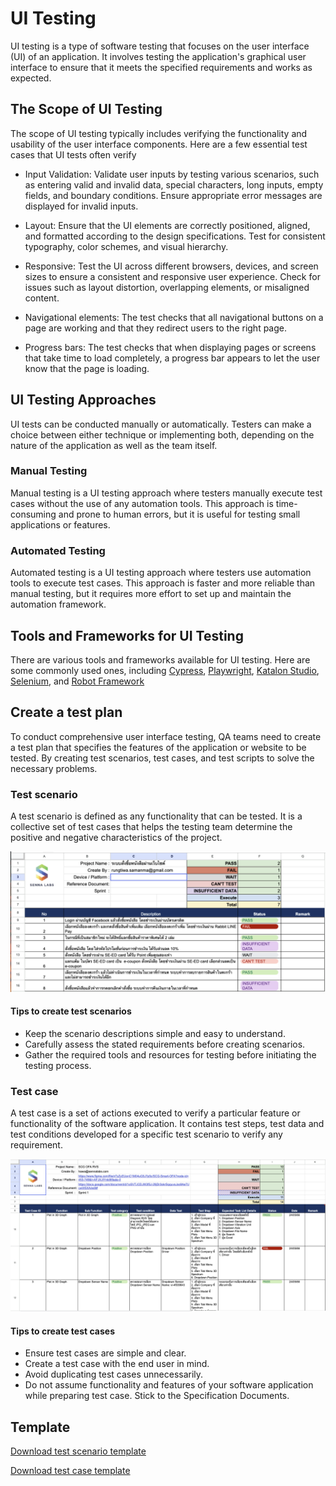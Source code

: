 # UI Testing

UI testing is a type of software testing that focuses on the user interface (UI) of an application. It involves testing the application's graphical user interface to ensure that it meets the specified requirements and works as expected.

## The Scope of UI Testing

The scope of UI testing typically includes verifying the functionality and usability of the user interface components. Here are a few essential test cases that UI tests often verify

-   Input Validation: Validate user inputs by testing various scenarios, such as entering valid and invalid data, special characters, long inputs, empty fields, and boundary conditions. Ensure appropriate error messages are displayed for invalid inputs.

-   Layout: Ensure that the UI elements are correctly positioned, aligned, and formatted according to the design specifications. Test for consistent typography, color schemes, and visual hierarchy.

-   Responsive: Test the UI across different browsers, devices, and screen sizes to ensure a consistent and responsive user experience. Check for issues such as layout distortion, overlapping elements, or misaligned content.

-   Navigational elements: The test checks that all navigational buttons on a page are working and that they redirect users to the right page.

-   Progress bars: The test checks that when displaying pages or screens that take time to load completely, a progress bar appears to let the user know that the page is loading.

## UI Testing Approaches

UI tests can be conducted manually or automatically. Testers can make a choice between either technique or implementing both, depending on the nature of the application as well as the team itself.

### Manual Testing

Manual testing is a UI testing approach where testers manually execute test cases without the use of any automation tools. This approach is time-consuming and prone to human errors, but it is useful for testing small applications or features.

### Automated Testing

Automated testing is a UI testing approach where testers use automation tools to execute test cases. This approach is faster and more reliable than manual testing, but it requires more effort to set up and maintain the automation framework.

## Tools and Frameworks for UI Testing

There are various tools and frameworks available for UI testing. Here are some commonly used ones, including [Cypress](https://www.cypress.io/), [Playwright](https://playwright.dev/), [Katalon Studio](https://katalon.com/), [Selenium](https://www.selenium.dev/), and [Robot Framework](https://robotframework.org/)

## Create a test plan

To conduct comprehensive user interface testing, QA teams need to create a test plan that specifies the features of the application or website to be tested. By creating test scenarios, test cases, and test scripts to solve the necessary problems.

### Test scenario

A test scenario is defined as any functionality that can be tested. It is a collective set of test cases that helps the testing team determine the positive and negative characteristics of the project.

![Test scenario](./docs/ui-testing/test_scenario.png)

#### Tips to create test scenarios

-   Keep the scenario descriptions simple and easy to understand.
-   Carefully assess the stated requirements before creating scenarios.
-   Gather the required tools and resources for testing before initiating the testing process.

### Test case

A test case is a set of actions executed to verify a particular feature or functionality of the software application. It contains test steps, test data and test conditions developed for a specific test scenario to verify any requirement.

![Test case](./docs/ui-testing/test_case.png)

#### Tips to create test cases

-   Ensure test cases are simple and clear.
-   Create a test case with the end user in mind.
-   Avoid duplicating test cases unnecessarily.
-   Do not assume functionality and features of your software application while preparing test case. Stick to the Specification Documents.

## Template

<a href="./docs/ui-testing/test_scenario_template.xlsx" download="file.xlsx">Download test scenario template</a>

<a href="./docs/ui-testing/test_case_template.xlsx" download="file.xlsx">Download test case template</a>
